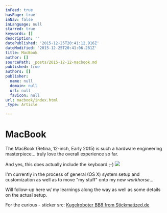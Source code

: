 ```yaml
---
inFeed: true
hasPage: true
inNav: false
inLanguage: null
starred: true
keywords: []
description: ''
datePublished: '2015-12-25T20:41:12.916Z'
dateModified: '2015-12-25T20:41:06.281Z'
title: MacBook
author: []
sourcePath: _posts/2015-12-12-macbook.md
published: true
authors: []
publisher:
  name: null
  domain: null
  url: null
  favicon: null
url: macbook/index.html
_type: Article

---
```

# MacBook

The MacBook (Retina, 12-inch, Early 2015) is such a hardware engineering masterpiece... truly love the overall experience so far.

And yes, this does actually include the keyboard ;-)
![](https://the-grid-user-content.s3-us-west-2.amazonaws.com/8523774a-5286-4535-902e-d965707068ea.png)

I'm currently in the process of general (OS X) system setup and customization as well as to move "my stuff" onto my new _workhorse_... 

Will follow-up here w/ my learnings along the way as well as some details on the actual setup.

For the curious - sticker src: [Kugelroboter BB8 from Stickmatized.de][0]

[0]: https://www.stickmatized.de/macbook-sticker-aufkleber/sonstige/kugelroboter-bb8